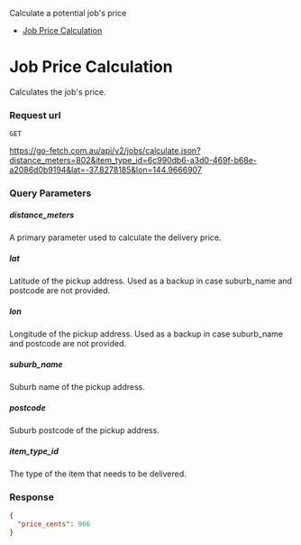 
Calculate a potential job's price

* [Job Price Calculation](#job-price-calculation)

# Job Price Calculation

Calculates the job's price.

### Request url

`GET`

https://go-fetch.com.au/api/v2/jobs/calculate.json?distance_meters=802&item_type_id=6c990db6-a3d0-469f-b68e-a2086d0b9194&lat=-37.8278185&lon=144.9666907

### Query Parameters

##### distance_meters

A primary parameter used to calculate the delivery price.

##### lat

Latitude of the pickup address. Used as a backup in case suburb_name and postcode are not provided.

##### lon

Longitude of the pickup address. Used as a backup in case suburb_name and postcode are not provided.

##### suburb_name

Suburb name of the pickup address.

##### postcode

Suburb postcode of the pickup address.

##### item_type_id

The type of the item that needs to be delivered.

### Response

```JSON
{
  "price_cents": 966
}
```
